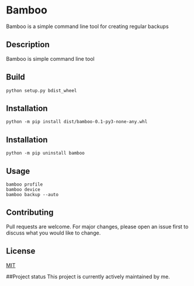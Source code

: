 # Bamboo

Bamboo is a simple command line tool for creating regular backups

## Description

Bamboo is simple command line tool 


## Build

```commandline
python setup.py bdist_wheel
```

## Installation
```commandline
python -m pip install dist/bamboo-0.1-py3-none-any.whl
```

## Installation
```commandline
python -m pip uninstall bamboo
```

## Usage

```commandline
bamboo profile
bamboo device
bamboo backup --auto
```

## Contributing
Pull requests are welcome. For major changes, please open an issue first to discuss what you would like to change.


## License
[MIT](https://choosealicense.com/licenses/mit/)

##Project status
This project is currently actively maintained by me. 